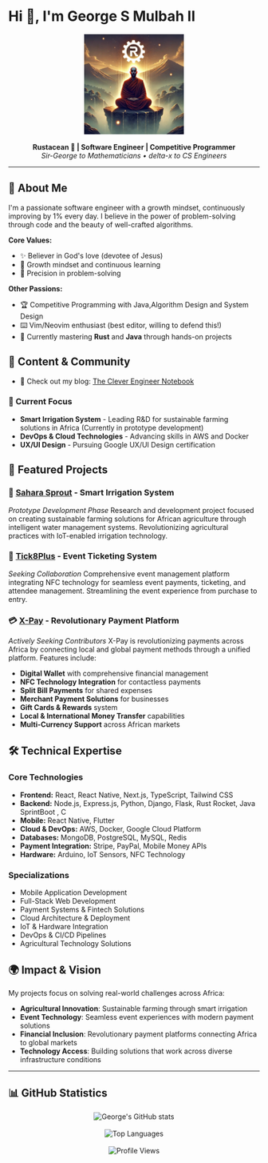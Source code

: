 # Hi 👋, I'm George S Mulbah II

<p align="center">
  <img src="https://github.com/sir-george2500/custome_images/blob/main/images/rust.png" style="width: 200px; height: auto;" alt="Rust Programming Language">
</p>

<p align="center">
  <strong>Rustacean 🦀 | Software Engineer | Competitive Programmer</strong><br>
  <em>Sir-George to Mathematicians • delta-x to CS Engineers</em>
</p>

---

## 🚀 About Me

I'm a passionate software engineer with a growth mindset, continuously improving by 1% every day. I believe in the power of problem-solving through code and the beauty of well-crafted algorithms.

**Core Values:**
- ✨ Believer in God's love (devotee of Jesus)
- 🧠 Growth mindset and continuous learning
- 🎯 Precision in problem-solving

**Other Passions:**
- 🏆 Competitive Programming with Java,Algorithm Design and System Design 
- ⌨️ Vim/Neovim enthusiast (best editor, willing to defend this!)
- 🌱 Currently mastering **Rust** and **Java** through hands-on projects

## 📝 Content & Community

- 📖 Check out my blog: [The Clever Engineer Notebook](https://cleverengineer.substack.com/)


### 🔬 Current Focus
- **Smart Irrigation System** - Leading R&D for sustainable farming solutions in Africa (Currently in prototype development)
- **DevOps & Cloud Technologies** - Advancing skills in AWS and Docker
- **UX/UI Design** - Pursuing Google UX/UI Design certification

## 💼 Featured Projects

### 🌱 [Sahara Sprout](https://saharasprout.com) - Smart Irrigation System
*Prototype Development Phase*
Research and development project focused on creating sustainable farming solutions for African agriculture through intelligent water management systems. Revolutionizing agricultural practices with IoT-enabled irrigation technology.

### 🎫 [Tick8Plus](https://tick8plus.com) - Event Ticketing System
*Seeking Collaboration*
Comprehensive event management platform integrating NFC technology for seamless event payments, ticketing, and attendee management. Streamlining the event experience from purchase to entry.

### 💳 [X-Pay](https://xpay-bits.com) - Revolutionary Payment Platform
*Actively Seeking Contributors*
X-Pay is revolutionizing payments across Africa by connecting local and global payment methods through a unified platform. Features include:
- **Digital Wallet** with comprehensive financial management
- **NFC Technology Integration** for contactless payments
- **Split Bill Payments** for shared expenses
- **Merchant Payment Solutions** for businesses
- **Gift Cards & Rewards** system
- **Local & International Money Transfer** capabilities
- **Multi-Currency Support** across African markets

## 🛠️ Technical Expertise

### **Core Technologies**
- **Frontend:** React, React Native, Next.js, TypeScript, Tailwind CSS
- **Backend:** Node.js, Express.js, Python, Django, Flask, Rust Rocket, Java SprintBoot , C
- **Mobile:** React Native, Flutter
- **Cloud & DevOps:** AWS, Docker, Google Cloud Platform
- **Databases:** MongoDB, PostgreSQL, MySQL, Redis
- **Payment Integration:** Stripe, PayPal, Mobile Money APIs
- **Hardware:** Arduino, IoT Sensors, NFC Technology

### **Specializations**
- Mobile Application Development
- Full-Stack Web Development
- Payment Systems & Fintech Solutions
- Cloud Architecture & Deployment
- IoT & Hardware Integration
- DevOps & CI/CD Pipelines
- Agricultural Technology Solutions

## 🌍 Impact & Vision

My projects focus on solving real-world challenges across Africa:
- **Agricultural Innovation**: Sustainable farming through smart irrigation
- **Event Technology**: Seamless event experiences with modern payment solutions
- **Financial Inclusion**: Revolutionary payment platforms connecting Africa to global markets
- **Technology Access**: Building solutions that work across diverse infrastructure conditions

---

## 📊 GitHub Statistics

<p align="center">
  <img src="https://github-readme-stats.vercel.app/api?username=sir-george2500&show_icons=true&theme=radical&hide_border=true" alt="George's GitHub stats" />
  <br><br>
  <img src="https://github-readme-stats.vercel.app/api/top-langs/?username=sir-george2500&layout=compact&theme=radical&hide_border=true" alt="Top Languages" />
  <br><br>
  <img src="https://komarev.com/ghpvc/?username=sir-george2500&label=Profile%20views&color=0e75b6&style=flat" alt="Profile Views" />
</p>
